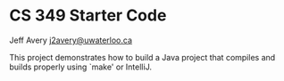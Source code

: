 # CS 349 Starter Code

Jeff Avery
j2avery@uwaterloo.ca

This project demonstrates how to build a Java project that compiles and builds properly using `make' or IntelliJ.
